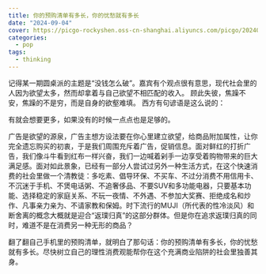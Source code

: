 ```yaml
---
title: 你的预购清单有多长，你的忧愁就有多长
date: "2024-09-04"
cover: https://picgo-rockyshen.oss-cn-shanghai.aliyuncs.com/picgo/202409041221602.jpg
categories:
  - pop
tags:
  - thinking
---
```


记得某一期圆桌派的主题是“没钱怎么破”。嘉宾有个观点很有意思，现代社会里的人因为欲望太多，然而却拿着与自己欲望不相匹配的收入。 顾此失彼，焦躁不安，焦躁的不是穷，而是自身的欲壑难填。 西方有句谚语是这么说的：

有就会想要更多，如果没有的时候一点点也是足够的。 

广告是欲望的源泉，广告主想方设法要在你心里建立欲望，给商品附加属性，让你完全遗忘购买的初衷，于是我们周围充斥着广告，促销信息。面对鲜红的打折广告，我们像斗牛看到红布一样兴奋，我们一边喊着剁手一边享受着购物带来的巨大满足感。面对如此景象，已经有一部分人尝试过另外一种生活方式，在这个快速消费的社会里做一个清教徒：多吃素、倡导环保、不买车、不过分消费不用信用卡、不沉迷于手机、不煲电话粥、不追奢侈品、不要SUV和多功能电器，只要基本功能、选择稳定的家庭关系、不玩一夜情、不外遇、不参加大奖赛、拒绝成名和炒作、凡事亲力亲为、不请家教和保姆。时下流行的MUJI（所代表的性冷淡风）和断舍离的概念大概就是迎合“返璞归真”的这部分群体。但是你在追求返璞归真的同时，难道不是在消费另一种无形的商品？ 

翻了翻自己手机里的预购清单，就明白了那句话：你的预购清单有多长，你的忧愁就有多长。尽快树立自己的理性消费观能帮你在这个充满商业陷阱的社会里独善其身。 



